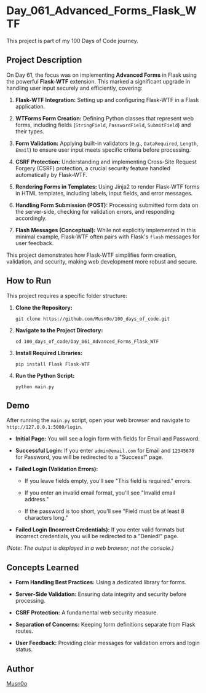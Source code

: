 # Day_061_Advanced_Forms_Flask_WTF

This project is part of my 100 Days of Code journey.

## Project Description

On Day 61, the focus was on implementing **Advanced Forms** in Flask using the powerful **Flask-WTF** extension. This marked a significant upgrade in handling user input securely and efficiently, covering:

1. **Flask-WTF Integration:** Setting up and configuring Flask-WTF in a Flask application.
    
2. **WTForms Form Creation:** Defining Python classes that represent web forms, including fields (`StringField`, `PasswordField`, `SubmitField`) and their types.
    
3. **Form Validation:** Applying built-in validators (e.g., `DataRequired`, `Length`, `Email`) to ensure user input meets specific criteria before processing.
    
4. **CSRF Protection:** Understanding and implementing Cross-Site Request Forgery (CSRF) protection, a crucial security feature handled automatically by Flask-WTF.
    
5. **Rendering Forms in Templates:** Using Jinja2 to render Flask-WTF forms in HTML templates, including labels, input fields, and error messages.
    
6. **Handling Form Submission (POST):** Processing submitted form data on the server-side, checking for validation errors, and responding accordingly.
    
7. **Flash Messages (Conceptual):** While not explicitly implemented in this minimal example, Flask-WTF often pairs with Flask's `flash` messages for user feedback.
    

This project demonstrates how Flask-WTF simplifies form creation, validation, and security, making web development more robust and secure.

## How to Run

This project requires a specific folder structure:

1. **Clone the Repository:**
    
    ```
    git clone https://github.com/Musn0o/100_days_of_code.git
    ```
    
2. **Navigate to the Project Directory:**
    
    ```
    cd 100_days_of_code/Day_061_Advanced_Forms_Flask_WTF
    ```
    
3. **Install Required Libraries:**
    
    ```
    pip install Flask Flask-WTF
    ```
    
4. **Run the Python Script:**
    
    ```
    python main.py
    ```
    

## Demo

After running the `main.py` script, open your web browser and navigate to `http://127.0.0.1:5000/login`.

- **Initial Page:** You will see a login form with fields for Email and Password.
    
- **Successful Login:** If you enter `admin@email.com` for Email and `12345678` for Password, you will be redirected to a "Success!" page.
    
- **Failed Login (Validation Errors):**
    
    - If you leave fields empty, you'll see "This field is required." errors.
        
    - If you enter an invalid email format, you'll see "Invalid email address."
        
    - If the password is too short, you'll see "Field must be at least 8 characters long."
        
- **Failed Login (Incorrect Credentials):** If you enter valid formats but incorrect credentials, you will be redirected to a "Denied!" page.
    

_(Note: The output is displayed in a web browser, not the console.)_

## Concepts Learned

- **Form Handling Best Practices:** Using a dedicated library for forms.
    
- **Server-Side Validation:** Ensuring data integrity and security before processing.
    
- **CSRF Protection:** A fundamental web security measure.
    
- **Separation of Concerns:** Keeping form definitions separate from Flask routes.
    
- **User Feedback:** Providing clear messages for validation errors and login status.
## Author
[Musn0o](https://github.com/Musn0o)